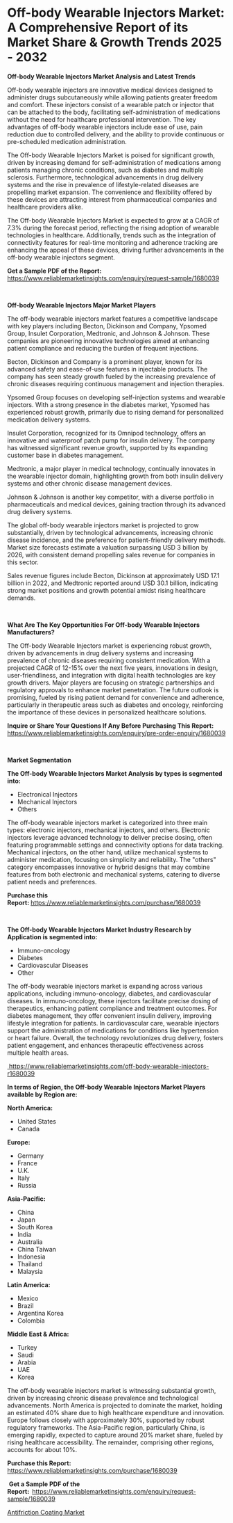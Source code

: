 <p><h1>Off-body Wearable Injectors Market: A Comprehensive Report of its Market Share & Growth Trends 2025 - 2032</h1></p><p><strong>Off-body Wearable Injectors Market Analysis and Latest Trends</strong></p>
<p><p>Off-body wearable injectors are innovative medical devices designed to administer drugs subcutaneously while allowing patients greater freedom and comfort. These injectors consist of a wearable patch or injector that can be attached to the body, facilitating self-administration of medications without the need for healthcare professional intervention. The key advantages of off-body wearable injectors include ease of use, pain reduction due to controlled delivery, and the ability to provide continuous or pre-scheduled medication administration.</p><p>The Off-body Wearable Injectors Market is poised for significant growth, driven by increasing demand for self-administration of medications among patients managing chronic conditions, such as diabetes and multiple sclerosis. Furthermore, technological advancements in drug delivery systems and the rise in prevalence of lifestyle-related diseases are propelling market expansion. The convenience and flexibility offered by these devices are attracting interest from pharmaceutical companies and healthcare providers alike.</p><p>The Off-body Wearable Injectors Market is expected to grow at a CAGR of 7.3% during the forecast period, reflecting the rising adoption of wearable technologies in healthcare. Additionally, trends such as the integration of connectivity features for real-time monitoring and adherence tracking are enhancing the appeal of these devices, driving further advancements in the off-body wearable injectors segment.</p></p>
<p><strong>Get a Sample PDF of the Report:&nbsp;</strong> <a href="https://www.reliablemarketinsights.com/enquiry/request-sample/1680039?utm_campaign=2779&utm_medium=2&utm_source=Github&utm_content=ia&utm_term=25032025&utm_id=off-body-wearable-injectors">https://www.reliablemarketinsights.com/enquiry/request-sample/1680039</a></p>
<p>&nbsp;</p>
<p><strong>Off-body Wearable Injectors Major Market Players</strong></p>
<p><p>The off-body wearable injectors market features a competitive landscape with key players including Becton, Dickinson and Company, Ypsomed Group, Insulet Corporation, Medtronic, and Johnson & Johnson. These companies are pioneering innovative technologies aimed at enhancing patient compliance and reducing the burden of frequent injections.</p><p>Becton, Dickinson and Company is a prominent player, known for its advanced safety and ease-of-use features in injectable products. The company has seen steady growth fueled by the increasing prevalence of chronic diseases requiring continuous management and injection therapies.</p><p>Ypsomed Group focuses on developing self-injection systems and wearable injectors. With a strong presence in the diabetes market, Ypsomed has experienced robust growth, primarily due to rising demand for personalized medication delivery systems.</p><p>Insulet Corporation, recognized for its Omnipod technology, offers an innovative and waterproof patch pump for insulin delivery. The company has witnessed significant revenue growth, supported by its expanding customer base in diabetes management.</p><p>Medtronic, a major player in medical technology, continually innovates in the wearable injector domain, highlighting growth from both insulin delivery systems and other chronic disease management devices.</p><p>Johnson & Johnson is another key competitor, with a diverse portfolio in pharmaceuticals and medical devices, gaining traction through its advanced drug delivery systems.</p><p>The global off-body wearable injectors market is projected to grow substantially, driven by technological advancements, increasing chronic disease incidence, and the preference for patient-friendly delivery methods. Market size forecasts estimate a valuation surpassing USD 3 billion by 2026, with consistent demand propelling sales revenue for companies in this sector.</p><p>Sales revenue figures include Becton, Dickinson at approximately USD 17.1 billion in 2022, and Medtronic reported around USD 30.1 billion, indicating strong market positions and growth potential amidst rising healthcare demands.</p></p>
<p>&nbsp;</p>
<p><strong>What Are The Key Opportunities For Off-body Wearable Injectors Manufacturers?</strong></p>
<p><p>The Off-body Wearable Injectors market is experiencing robust growth, driven by advancements in drug delivery systems and increasing prevalence of chronic diseases requiring consistent medication. With a projected CAGR of 12-15% over the next five years, innovations in design, user-friendliness, and integration with digital health technologies are key growth drivers. Major players are focusing on strategic partnerships and regulatory approvals to enhance market penetration. The future outlook is promising, fueled by rising patient demand for convenience and adherence, particularly in therapeutic areas such as diabetes and oncology, reinforcing the importance of these devices in personalized healthcare solutions.</p></p>
<p><strong>Inquire or Share Your Questions If Any Before Purchasing This Report:</strong> <a href="https://www.reliablemarketinsights.com/enquiry/pre-order-enquiry/1680039?utm_campaign=2779&utm_medium=2&utm_source=Github&utm_content=ia&utm_term=25032025&utm_id=off-body-wearable-injectors">https://www.reliablemarketinsights.com/enquiry/pre-order-enquiry/1680039</a></p>
<p>&nbsp;</p>
<p><strong>Market Segmentation</strong></p>
<p><strong>The Off-body Wearable Injectors Market Analysis by types is segmented into:</strong></p>
<p><ul><li>Electronical Injectors</li><li>Mechanical Injectors</li><li>Others</li></ul></p>
<p><p>The off-body wearable injectors market is categorized into three main types: electronic injectors, mechanical injectors, and others. Electronic injectors leverage advanced technology to deliver precise dosing, often featuring programmable settings and connectivity options for data tracking. Mechanical injectors, on the other hand, utilize mechanical systems to administer medication, focusing on simplicity and reliability. The "others" category encompasses innovative or hybrid designs that may combine features from both electronic and mechanical systems, catering to diverse patient needs and preferences.</p></p>
<p><strong>Purchase this Report:&nbsp;</strong><a href="https://www.reliablemarketinsights.com/purchase/1680039?utm_campaign=2779&utm_medium=2&utm_source=Github&utm_content=ia&utm_term=25032025&utm_id=off-body-wearable-injectors">https://www.reliablemarketinsights.com/purchase/1680039</a></p>
<p>&nbsp;</p>
<p><strong>The Off-body Wearable Injectors Market Industry Research by Application is segmented into:</strong></p>
<p><ul><li>Immuno-oncology</li><li>Diabetes</li><li>Cardiovascular Diseases</li><li>Other</li></ul></p>
<p><p>The off-body wearable injectors market is expanding across various applications, including immuno-oncology, diabetes, and cardiovascular diseases. In immuno-oncology, these injectors facilitate precise dosing of therapeutics, enhancing patient compliance and treatment outcomes. For diabetes management, they offer convenient insulin delivery, improving lifestyle integration for patients. In cardiovascular care, wearable injectors support the administration of medications for conditions like hypertension or heart failure. Overall, the technology revolutionizes drug delivery, fosters patient engagement, and enhances therapeutic effectiveness across multiple health areas.</p></p>
<p><a href="https://www.reliablemarketinsights.com/off-body-wearable-injectors-r1680039?utm_campaign=2779&utm_medium=2&utm_source=Github&utm_content=ia&utm_term=25032025&utm_id=off-body-wearable-injectors">&nbsp;https://www.reliablemarketinsights.com/off-body-wearable-injectors-r1680039</a></p>
<p><strong>In terms of Region, the Off-body Wearable Injectors Market Players available by Region are:</strong></p>
<p>
    <p> <strong> North America: </strong>
        <ul>
            <li>United States</li>
            <li>Canada</li>
        </ul>
        </p> 
    <p> <strong> Europe: </strong>
        <ul>
            <li>Germany</li>
            <li>France</li>
            <li>U.K.</li>
            <li>Italy</li>
            <li>Russia</li>
        </ul>
        </p> 
    <p> <strong> Asia-Pacific: </strong>
        <ul>
            <li>China</li>
            <li>Japan</li>
            <li>South Korea</li>
            <li>India</li>
            <li>Australia</li>
            <li>China Taiwan</li>
            <li>Indonesia</li>
            <li>Thailand</li>
            <li>Malaysia</li>
        </ul>
        </p> 
    <p> <strong> Latin America: </strong>
        <ul>
            <li>Mexico</li>
            <li>Brazil</li>
            <li>Argentina Korea</li>
            <li>Colombia</li>
        </ul>
        </p> 
    <p> <strong> Middle East & Africa: </strong>
        <ul>
            <li>Turkey</li>
            <li>Saudi</li>
            <li>Arabia</li>
            <li>UAE</li>
            <li>Korea</li>
        </ul>
    </p>
    </p>
<p><p>The off-body wearable injectors market is witnessing substantial growth, driven by increasing chronic disease prevalence and technological advancements. North America is projected to dominate the market, holding an estimated 40% share due to high healthcare expenditure and innovation. Europe follows closely with approximately 30%, supported by robust regulatory frameworks. The Asia-Pacific region, particularly China, is emerging rapidly, expected to capture around 20% market share, fueled by rising healthcare accessibility. The remainder, comprising other regions, accounts for about 10%.</p></p>
<p><strong>Purchase this Report: </strong><a href="https://www.reliablemarketinsights.com/purchase/1680039?utm_campaign=2779&utm_medium=2&utm_source=Github&utm_content=ia&utm_term=25032025&utm_id=off-body-wearable-injectors">https://www.reliablemarketinsights.com/purchase/1680039</a></p>
<p>&nbsp;<strong>Get a Sample PDF of the Report:&nbsp;&nbsp;</strong><a href="https://www.reliablemarketinsights.com/enquiry/request-sample/1680039?utm_campaign=2779&utm_medium=2&utm_source=Github&utm_content=ia&utm_term=25032025&utm_id=off-body-wearable-injectors">https://www.reliablemarketinsights.com/enquiry/request-sample/1680039</a></p>
<p><strong></strong></p>
<p><p><a href="https://github.com/efialiurca/Market-Research-Report-List-1/blob/main/antifriction-coating-market.md?utm_campaign=2779&utm_medium=2&utm_source=Github&utm_content=ia&utm_term=25032025&utm_id=off-body-wearable-injectors">Antifriction Coating Market</a></p></p>